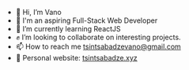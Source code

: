 - 👋 Hi, I’m Vano
- 👀 I'm an aspiring Full-Stack Web Developer
- 🌱 I’m currently learning ReactJS
- ✊ I’m looking to collaborate on interesting projects.
- 📫 How to reach me tsintsabadzevano@gmail.com
- 🔗 Personal website: [tsintsabadze.xyz](http://tsintsabadze.xyz)
